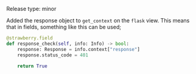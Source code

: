 Release type: minor

Added the response object to `get_context` on the `flask` view. This means that in fields, something like this can be used;

```python 
@strawberry.field
def response_check(self, info: Info) -> bool:
    response: Response = info.context["response"]
    response.status_code = 401

    return True
```